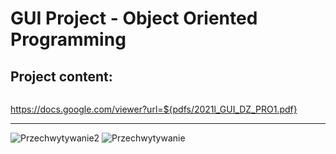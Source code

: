 # GUI Project - Object Oriented Programming
Project content:                                                                                                                                                                        
 --------------
 
<a href="pdfs/2021l_GUI_DZ_PRO1.pdf" class="image fit"><img src="images/marr_pic.jpg" type="application/pdf"
alt=""></a>


https://docs.google.com/viewer?url=${pdfs/2021l_GUI_DZ_PRO1.pdf}
 
---------------------------------------------------------------------------------------------------------------------------------------------------------
![Przechwytywanie2](https://user-images.githubusercontent.com/76729568/226459129-ab5114b1-de02-447e-8ae4-3d61f7bdb038.PNG)
![Przechwytywanie](https://user-images.githubusercontent.com/76729568/226459152-b3c1ad85-eac5-4a55-92d5-eeb575a8825d.PNG)
